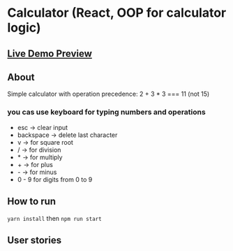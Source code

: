 # Calculator (React, OOP for calculator logic)

## <a href="https://vladimirtyalo.github.io/Calculator/" target="_blank">Live Demo Preview</a>

## About
  Simple calculator with operation precedence:
  2 + 3 * 3 === 11  (not 15)

  ### you cas use keyboard for typing numbers and operations
  - esc -> clear input
  - backspace -> delete last character
  - v    -> for square root
  - /    -> for division
  - \*   -> for multiply
  - \+   -> for plus
  - \-   -> for minus
  - 0 - 9 for digits from 0 to 9



## How to run
  `yarn install`
  then
  `npm run start`

## User stories

